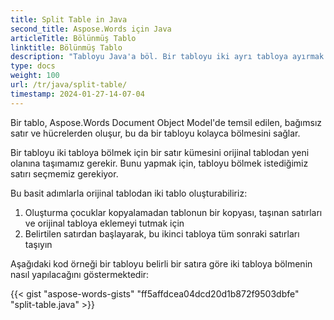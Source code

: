 ```yaml
---
title: Split Table in Java
second_title: Aspose.Words için Java
articleTitle: Bölünmüş Tablo
linktitle: Bölünmüş Tablo
description: "Tabloyu Java'a böl. Bir tabloyu iki ayrı tabloya ayırmak için nasıl yapılır Java."
type: docs
weight: 100
url: /tr/java/split-table/
timestamp: 2024-01-27-14-07-04
---
```


Bir tablo, Aspose.Words Document Object Model'de temsil edilen, bağımsız satır ve hücrelerden oluşur, bu da bir tabloyu kolayca bölmesini sağlar.

Bir tabloyu iki tabloya bölmek için bir satır kümesini orijinal tablodan yeni olanına taşımamız gerekir. Bunu yapmak için, tabloyu bölmek istediğimiz satırı seçmemiz gerekiyor.

Bu basit adımlarla orijinal tablodan iki tablo oluşturabiliriz:

1. Oluşturma çocuklar kopyalamadan tablonun bir kopyası, taşınan satırları ve orijinal tabloya eklemeyi tutmak için
2. Belirtilen satırdan başlayarak, bu ikinci tabloya tüm sonraki satırları taşıyın

Aşağıdaki kod örneği bir tabloyu belirli bir satıra göre iki tabloya bölmenin nasıl yapılacağını göstermektedir:

{{< gist "aspose-words-gists" "ff5affdcea04dcd20d1b872f9503dbfe" "split-table.java" >}}
